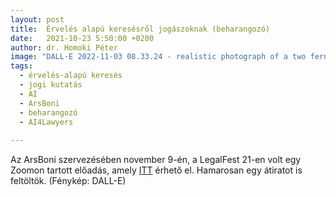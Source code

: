 ```yaml
---
layout: post
title:  Érvelés alapú keresésről jogászoknak (beharangozó)
date:   2021-10-23 5:50:00 +0200
author: dr. Homoki Péter
image: "DALL·E 2022-11-03 08.33.24 - realistic photograph of a two ferns embracing each other in a misty jungle.jpg"
tags:
  - érvelés-alapú keresés
  - jogi kutatás
  - AI
  - ArsBoni
  - beharangozó
  - AI4Lawyers
  
---
```


Az ArsBoni szervezésében november 9-én, a LegalFest 21-en volt egy Zoomon tartott előadás, amely [ITT](https://www.youtube.com/watch?v=Yhm-ZDQ_Qgk&t=60s) érhető el. Hamarosan egy átiratot is feltöltök. (Fénykép: DALL-E)

